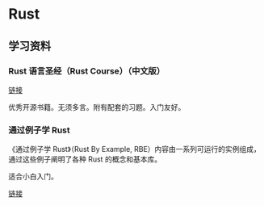 # Rust 

## 学习资料

### Rust 语言圣经（Rust Course）（中文版）

[链接](https://course.rs/)

优秀开源书籍。无须多言。附有配套的习题。入门友好。

### 通过例子学 Rust

《通过例子学 Rust》（Rust By Example, RBE）内容由一系列可运行的实例组成，通过这些例子阐明了各种 Rust 的概念和基本库。

适合小白入门。

[链接](https://rustwiki.org/zh-CN/rust-by-example/)

